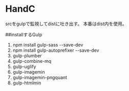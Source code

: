 # HandC

srcをgulpで監視してdistに吐き出す。
本番はdist内を使用。

##installするGulp
1. npm install gulp-sass --save-dev
1. npm install gulp-autoprefixer --save-dev
1. gulp-plumber
1. gulp-combine-mq
1. gulp-uglify
1. gulp-imagemin
1. gulp-imagemin-pngquant
1. gulp-htmlmin


